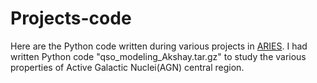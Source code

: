 # Projects-code
Here are the Python code written during various projects in [ARIES](https://www.aries.res.in/aries-0). 
I had written Python code "qso_modeling_Akshay.tar.gz" to study the various properties of Active Galactic Nuclei(AGN) central region.
